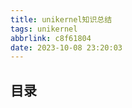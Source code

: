 ```yaml
---
title: unikernel知识总结
tags: unikernel
abbrlink: c8f61804
date: 2023-10-08 23:20:03
---
```


## 目录

<!-- more -->
